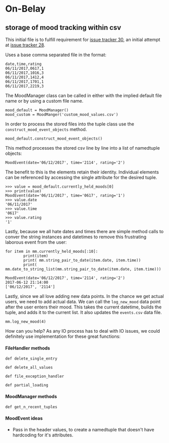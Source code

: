 # On-Belay

## storage of mood tracking within csv


This initial file is to fulfill requirement for [issue tracker 30](https://github.com/OperationCode/on-belay/issues/30), an initial attempt at [issue tracker 28](https://github.com/OperationCode/on-belay/issues/28).



Uses a base comma separated file in the format:
```
date,time,rating
06/11/2017,0617,1
06/11/2017,1016,3
06/11/2017,1412,4
06/11/2017,1701,1
06/11/2017,2219,3
```


The MoodManager class can be called in either with the implied default file name or by using a custom file name.

```
mood_default = MoodManager()
mood_custom = MoodManger('custom_mood_values.csv')
```


In order to process the stored files into the tuple class use the `construct_mood_event_objects` method. 

```
mood_default.construct_mood_event_objects()
```

This method processes the stored csv line by line into a list of namedtuple objects:
```
MoodEvent(date='06/12/2017', time='2114', rating='2')
```

The benefit to this is the elements retain their identity. Individual elements can be referenced by accessing the single attribute for the desired tuple.

```
>>> value = mood_default.currently_held_moods[0]
>>> print(value)
MoodEvent(date='06/11/2017', time='0617', rating='1')
>>> value.date
'06/11/2017'
>>> value.time
'0617'
>>> value.rating
'1'
```

Lastly, because we all hate dates and times there are simple method calls to conver the string instances and datetimes to remove this frustrating laborous event from the user:

```
for item in mm.currently_held_moods[:10]:
        print(item)
        print( mm.string_pair_to_date(item.date, item.time))
        print( mm.date_to_string_list(mm.string_pair_to_date(item.date, item.time)))
```

```
MoodEvent(date='06/12/2017', time='2114', rating='2')
2017-06-12 21:14:00
['06/12/2017', '2114']
```

Lastly, since we all love adding new data points. In the chance we get actual users, we need to add actual data. We can call the `log_new_mood` data point after the user enters their mood. This takes the current datetime, builds the tuple, and adds it to the current list. It also updates the `events.csv` data file. 

```
mm.log_new_mood(4)
```

How can you help? As any IO process has to deal with IO issues, we could definitely use implementation for these great functions:

#### FileHandler methods

`def delete_single_entry`

`def delete_all_values`

`def file_exception_handler`

`def partial_loading`

#### MoodManager methods

`def get_n_recent_tuples`

#### MoodEvent ideas

* Pass in the header values, to create a namedtuple that doesn't have hardcoding for it's attributes. 



